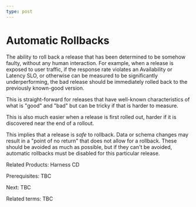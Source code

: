 ```yaml
---
type: post
---
```

# Automatic Rollbacks

The ability to roll back a release that has been determined to be somehow faulty, without any human interaction.
For example, when a release is exposed to user traffic, if the response rate violates an Availability or Latency SLO, or otherwise can be measured to be significantly underperforming, the bad release should be immediately rolled back to the previously known-good version.

This is straight-forward for releases that have well-known characteristics of what is "good" and "bad" but can be tricky if that is harder to measure.

This is also much easier when a release is first rolled out, harder if it is discovered near the end of a rollout.

This implies that a release is *safe* to rollback. Data or schema changes may result in a "point of no return" that does not allow for a rollback.  These should be avoided as much as possible, but if they can't be avoided, automatic rollbacks must be disabled for this particular release.

Related Products: Harness CD

Prerequisites: TBC

Next: TBC

Related terms: TBC
